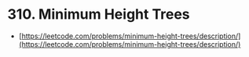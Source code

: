 # 310. Minimum Height Trees

- [https://leetcode.com/problems/minimum-height-trees/description/](https://leetcode.com/problems/minimum-height-trees/description/)
